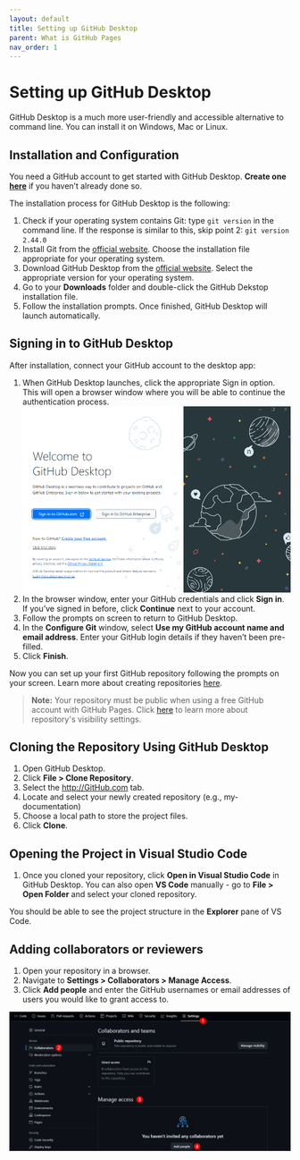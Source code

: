 ```yaml
---
layout: default
title: Setting up GitHub Desktop
parent: What is GitHub Pages
nav_order: 1
---
```


# Setting up GitHub Desktop

GitHub Desktop is a much more user-friendly and accessible alternative to command line. You can install it on Windows, Mac or Linux.

## Installation and Configuration

You need a GitHub account to get started with GitHub Desktop. **Create one [here](https://github.com/signup?ref_cta=Sign+up&ref_loc=header+logged+out&ref_page=%2F&source=header-home)** if you haven’t already done so.

The installation process for GitHub Desktop is the following:

1. Check if your operating system contains Git: type `git version` in the command line. If the response is similar to this, skip point 2: `git version 2.44.0`
2. Install Git from the [official website](https://git-scm.com/downloads). Choose the installation file appropriate for your operating system.
3. Download GitHub Desktop from the [official website](https://desktop.github.com/download/). Select the appropriate version for your operating system.
4. Go to your **Downloads** folder and double-click the GitHub Dekstop installation file. 
5. Follow the installation prompts. Once finished, GitHub Desktop will launch automatically.

## Signing in to GitHub Desktop

After installation, connect your GitHub account to the desktop app:

1. When GitHub Desktop launches, click the appropriate Sign in option. This will open a browser window where you will be able to continue the authentication process.
![GitHub login screen](../images/2%20GitHub%20Pages/img1.png)
2. In the browser window, enter your GitHub credentials and click **Sign in**. If you’ve signed in before, click **Continue** next to your account.
3. Follow the prompts on screen to return to GitHub Desktop.
4. In the **Configure Git** window, select **Use my GitHub account name and email address**. Enter your GitHub login details if they haven’t been pre-filled.
5. Click **Finish**.

Now you can set up your first GitHub repository following the prompts on your screen. Learn more about creating repositories [here](https://docs.github.com/en/desktop/overview/creating-your-first-repository-using-github-desktop).

> **Note:**
> Your repository must be public when using a free GitHub account with GitHub Pages. Click [here](https://docs.github.com/en/repositories/managing-your-repositorys-settings-and-features/managing-repository-settings/setting-repository-visibility#changing-a-repositorys-visibility) to learn more about repository's visibility settings.

## Cloning the Repository Using GitHub Desktop

1. Open GitHub Desktop.
2. Click **File > Clone Repository**.
3. Select the http://GitHub.com tab.
4. Locate and select your newly created repository (e.g., my-documentation)
5. Choose a local path to store the project files.
6. Click **Clone**.

## Opening the Project in Visual Studio Code

1. Once you cloned your repository, click **Open in Visual Studio Code** in GitHub Desktop. You can also open **VS Code** manually - go to **File > Open Folder** and select your cloned repository.

You should be able to see the project structure in the **Explorer** pane of VS Code.  

## Adding collaborators or reviewers

1. Open your repository in a browser.
2. Navigate to **Settings > Collaborators > Manage Access**.
3. Click **Add people** and enter the GitHub usernames or email addresses of users you would like to grant access to.

![Granting access to GitHub repository](../images/2%20GitHub%20Pages/img2.png)
